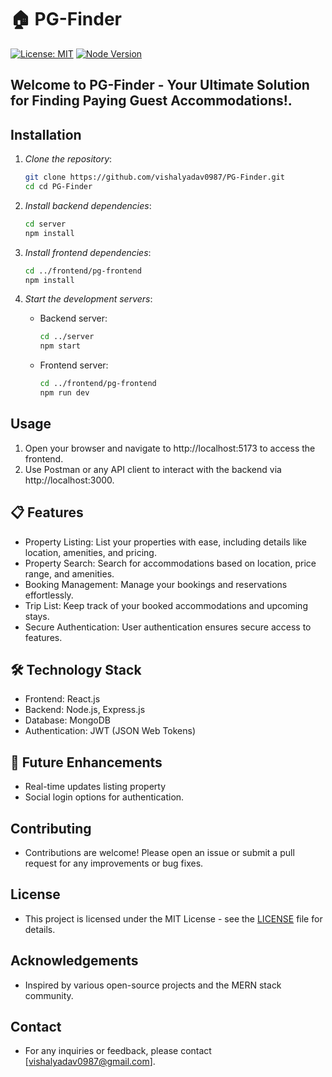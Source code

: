 # 🏠 PG-Finder

[![License: MIT](https://img.shields.io/badge/License-MIT-yellow.svg)](https://opensource.org/licenses/MIT)
[![Node Version](https://img.shields.io/badge/node.js-14.x%20|%2016.x%20|%2018.x-brightgreen)](https://nodejs.org/en/download/)


## Welcome to PG-Finder - Your Ultimate Solution for Finding Paying Guest Accommodations!.


## Installation

1. *Clone the repository*:
    ``` bash
    git clone https://github.com/vishalyadav0987/PG-Finder.git
    cd cd PG-Finder
    ```

2. *Install backend dependencies*:
    ``` bash
    cd server
    npm install
    ```

3. *Install frontend dependencies*:
    ```bash
    cd ../frontend/pg-frontend
    npm install
    ```

4. *Start the development servers*:
    - Backend server:
      ```bash
      cd ../server
      npm start
      ```
    - Frontend server:
      ```bash
      cd ../frontend/pg-frontend
      npm run dev
      ```



## Usage

1. Open your browser and navigate to http://localhost:5173 to access the frontend.
2. Use Postman or any API client to interact with the backend via http://localhost:3000.




## 📋 Features

* Property Listing: List your properties with ease, including details like location, amenities, and pricing.
* Property Search: Search for accommodations based on location, price range, and amenities.
* Booking Management: Manage your bookings and reservations effortlessly.
* Trip List: Keep track of your booked accommodations and upcoming stays.
* Secure Authentication: User authentication ensures secure access to features.

## 🛠️ Technology Stack

* Frontend: React.js
* Backend: Node.js, Express.js
* Database: MongoDB
* Authentication: JWT (JSON Web Tokens)

## 🚧 Future Enhancements

* Real-time updates listing property
* Social login options for authentication.

## Contributing

- Contributions are welcome! Please open an issue or submit a pull request for any improvements or bug fixes.



## License

- This project is licensed under the MIT License - see the [LICENSE](LICENSE) file for details.



## Acknowledgements

- Inspired by various open-source projects and the MERN stack community.



## Contact

- For any inquiries or feedback, please contact [vishalyadav0987@gmail.com].



